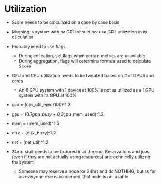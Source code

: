 # Utilization
- Score needs to be calculated on a case by case basis
- Meaning, a system with no GPU should not use GPU utilization in its calculation
- Probably need to use flags.
    - During collection, set flags when certain metrics are unavilable
    - During aggregation, flags will determine formula used to calculate Score

- GPU and CPU utilization needs to be tweaked based on # of GPUS and cores
    - An 8 GPU system with 1 device at 100% is not as utilized as a 1 GPU system with its GPU at 100%
    



- cpu = (cpu_util_exec/100)^1.2
- gpu = (0.7*gpu_busy + 0.3*gpu_mem_used)^1.2
- mem = (mem_used)^1.5
- disk = (disk_busy)^1.2
- net = (net_util)^1.2



- Slurm stuff needs to be factored in at the end. Reservations and jobs (even if they are not actually using resources) are technically utilizing the system
    - Someone may reserve a node for 24hrs and do NOTHING, but as far as everyone else is concerned, that node is not usable

